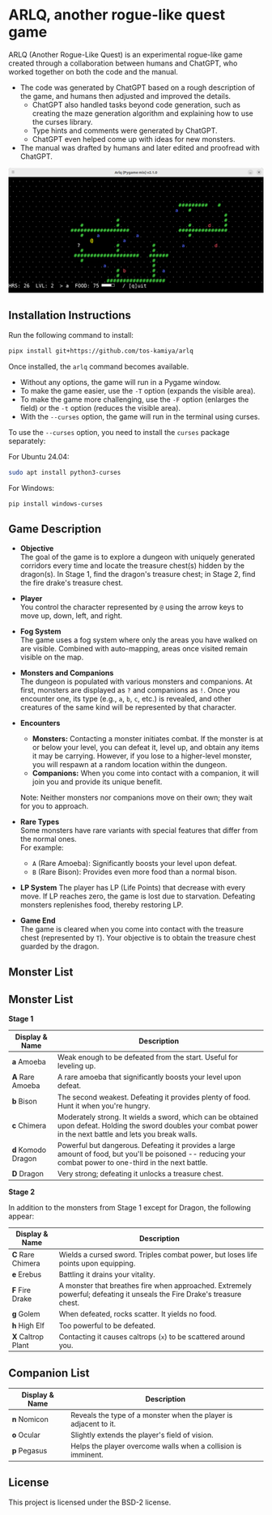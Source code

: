 # ARLQ, another rogue-like quest game

ARLQ (Another Rogue-Like Quest) is an experimental rogue-like game created through a collaboration between humans and ChatGPT, who worked together on both the code and the manual.

* The code was generated by ChatGPT based on a rough description of the game, and humans then adjusted and improved the details.
  * ChatGPT also handled tasks beyond code generation, such as creating the maze generation algorithm and explaining how to use the curses library.
  * Type hints and comments were generated by ChatGPT.
  * ChatGPT even helped come up with ideas for new monsters.
* The manual was drafted by humans and later edited and proofread with ChatGPT.

![](screenshot.png)

## Installation Instructions

Run the following command to install:

```bash
pipx install git+https://github.com/tos-kamiya/arlq
```

Once installed, the `arlq` command becomes available.

- Without any options, the game will run in a Pygame window.
- To make the game easier, use the `-T` option (expands the visible area).
- To make the game more challenging, use the `-F` option (enlarges the field) or the `-t` option (reduces the visible area).
- With the `--curses` option, the game will run in the terminal using curses.

To use the `--curses` option, you need to install the `curses` package separately:

For Ubuntu 24.04:

```bash
sudo apt install python3-curses
```

For Windows:

```bash
pip install windows-curses
```

## Game Description

* **Objective**  
  The goal of the game is to explore a dungeon with uniquely generated corridors every time and locate the treasure chest(s) hidden by the dragon(s).
  In Stage 1, find the dragon's treasure chest; in Stage 2, find the fire drake's treasure chest.

* **Player**  
  You control the character represented by `@` using the arrow keys to move up, down, left, and right.

* **Fog System**  
  The game uses a fog system where only the areas you have walked on are visible. Combined with auto-mapping, areas once visited remain visible on the map.

* **Monsters and Companions**  
  The dungeon is populated with various monsters and companions. At first, monsters are displayed as `?` and companions as `!`. Once you encounter one, its type (e.g., `a`, `b`, `c`, etc.) is revealed, and other creatures of the same kind will be represented by that character.

* **Encounters**  
  - **Monsters:** Contacting a monster initiates combat. If the monster is at or below your level, you can defeat it, level up, and obtain any items it may be carrying. However, if you lose to a higher-level monster, you will respawn at a random location within the dungeon.
  - **Companions:** When you come into contact with a companion, it will join you and provide its unique benefit.  

  Note: Neither monsters nor companions move on their own; they wait for you to approach.

* **Rare Types**  
  Some monsters have rare variants with special features that differ from the normal ones.  
  For example:  
  - `A` (Rare Amoeba): Significantly boosts your level upon defeat.  
  - `B` (Rare Bison): Provides even more food than a normal bison.

* **LP System**
  The player has LP (Life Points) that decrease with every move.
  If LP reaches zero, the game is lost due to starvation. Defeating monsters replenishes food, thereby restoring LP.

* **Game End**  
  The game is cleared when you come into contact with the treasure chest (represented by `T`). Your objective is to obtain the treasure chest guarded by the dragon.

## Monster List

## Monster List

**Stage 1**

| Display & Name      | Description                                                                                                                                                       |
| ------------------- | ----------------------------------------------------------------------------------------------------------------------------------------------------------------- |
| **a** Amoeba        | Weak enough to be defeated from the start. Useful for leveling up.                                                                                                |
| **A** Rare Amoeba   | A rare amoeba that significantly boosts your level upon defeat.                                                                                                   |
| **b** Bison         | The second weakest. Defeating it provides plenty of food. Hunt it when you're hungry.                                                                             |
| **c** Chimera       | Moderately strong. It wields a sword, which can be obtained upon defeat. Holding the sword doubles your combat power in the next battle and lets you break walls. |
| **d** Komodo Dragon | Powerful but dangerous. Defeating it provides a large amount of food, but you'll be poisoned -- reducing your combat power to one-third in the next battle.       |
| **D** Dragon        | Very strong; defeating it unlocks a treasure chest.                                                                                                               |

**Stage 2**

In addition to the monsters from Stage 1 except for Dragon, the following appear:

| Display & Name      | Description                                                                                                             |
| ------------------- | ----------------------------------------------------------------------------------------------------------------------- |
| **C** Rare Chimera  | Wields a cursed sword. Triples combat power, but loses life points upon equipping.                                     |
| **e** Erebus        | Battling it drains your vitality.                                                                                       |
| **F** Fire Drake    | A monster that breathes fire when approached. Extremely powerful; defeating it unseals the Fire Drake's treasure chest. |
| **g** Golem         | When defeated, rocks scatter. It yields no food.                                                                        |
| **h** High Elf      | Too powerful to be defeated.                                                                                            |
| **X** Caltrop Plant | Contacting it causes caltrops (`x`) to be scattered around you.                                                         |

## Companion List

| Display & Name | Description                                                      |
| -------------- | ---------------------------------------------------------------- |
| **n** Nomicon  | Reveals the type of a monster when the player is adjacent to it. |
| **o** Ocular   | Slightly extends the player's field of vision.                   |
| **p** Pegasus  | Helps the player overcome walls when a collision is imminent.    |

## License

This project is licensed under the BSD-2 license.
